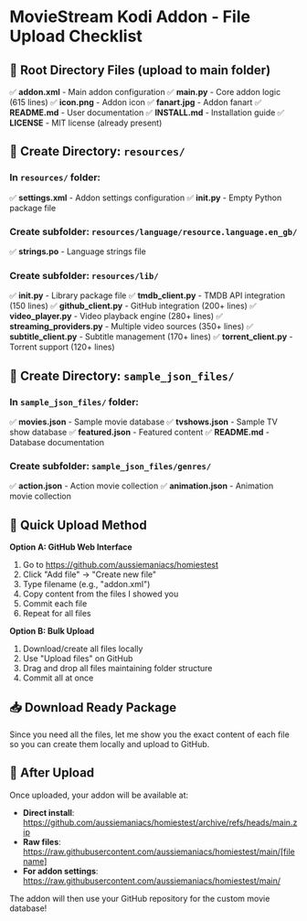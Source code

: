 # MovieStream Kodi Addon - File Upload Checklist

## 📂 Root Directory Files (upload to main folder)

✅ **addon.xml** - Main addon configuration
✅ **main.py** - Core addon logic (615 lines)
✅ **icon.png** - Addon icon 
✅ **fanart.jpg** - Addon fanart
✅ **README.md** - User documentation
✅ **INSTALL.md** - Installation guide
✅ **LICENSE** - MIT license (already present)

## 📁 Create Directory: `resources/`

### In `resources/` folder:
✅ **settings.xml** - Addon settings configuration
✅ **__init__.py** - Empty Python package file

### Create subfolder: `resources/language/resource.language.en_gb/`
✅ **strings.po** - Language strings file

### Create subfolder: `resources/lib/`
✅ **__init__.py** - Library package file
✅ **tmdb_client.py** - TMDB API integration (150 lines)
✅ **github_client.py** - GitHub integration (200+ lines)
✅ **video_player.py** - Video playback engine (280+ lines)
✅ **streaming_providers.py** - Multiple video sources (350+ lines)
✅ **subtitle_client.py** - Subtitle management (170+ lines)
✅ **torrent_client.py** - Torrent support (120+ lines)

## 📁 Create Directory: `sample_json_files/`

### In `sample_json_files/` folder:
✅ **movies.json** - Sample movie database
✅ **tvshows.json** - Sample TV show database
✅ **featured.json** - Featured content
✅ **README.md** - Database documentation

### Create subfolder: `sample_json_files/genres/`
✅ **action.json** - Action movie collection
✅ **animation.json** - Animation movie collection

## 🎯 Quick Upload Method

**Option A: GitHub Web Interface**
1. Go to https://github.com/aussiemaniacs/homiestest
2. Click "Add file" → "Create new file"
3. Type filename (e.g., "addon.xml")
4. Copy content from the files I showed you
5. Commit each file
6. Repeat for all files

**Option B: Bulk Upload**
1. Download/create all files locally
2. Use "Upload files" on GitHub
3. Drag and drop all files maintaining folder structure
4. Commit all at once

## 📥 Download Ready Package

Since you need all the files, let me show you the exact content of each file so you can create them locally and upload to GitHub.

## 🔧 After Upload

Once uploaded, your addon will be available at:
- **Direct install**: https://github.com/aussiemaniacs/homiestest/archive/refs/heads/main.zip
- **Raw files**: https://raw.githubusercontent.com/aussiemaniacs/homiestest/main/[filename]
- **For addon settings**: https://raw.githubusercontent.com/aussiemaniacs/homiestest/main/

The addon will then use your GitHub repository for the custom movie database!